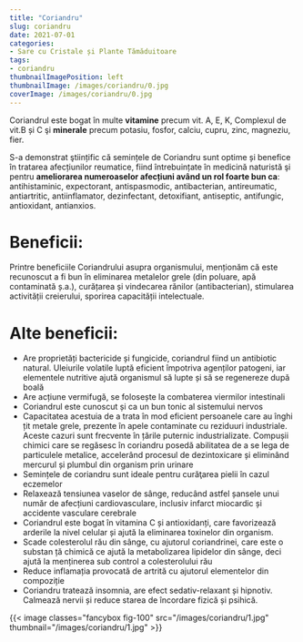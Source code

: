 ```yaml
---
title: "Coriandru"
slug: coriandru
date: 2021-07-01
categories:
- Sare cu Cristale și Plante Tămăduitoare
tags:
- coriandru
thumbnailImagePosition: left
thumbnailImage: /images/coriandru/0.jpg
coverImage: /images/coriandru/0.jpg
---
```

Coriandrul este bogat în multe **vitamine** precum vit. A, E, K, Complexul de vit.B și C şi **minerale** precum potasiu, fosfor, calciu, cupru, zinc, magneziu, fier.
<!--more-->
S-a demonstrat ştiințific că semințele de Coriandru sunt optime și benefice în tratarea afecțiunilor reumatice, fiind întrebuințate în medicină naturistă şi pentru **ameliorarea numeroaselor afecțiuni având un rol foarte bun ca**: antihistaminic, expectorant, antispasmodic, antibacterian, antireumatic, antiartritic, antiinflamator, dezinfectant, detoxifiant, antiseptic, antifungic, antioxidant, antianxios.

# Beneficii:
Printre beneficiile Coriandrului asupra organismului, menționăm că este recunoscut a fi bun în eliminarea metalelor grele (din poluare, apă contaminată ș.a.), curățarea și vindecarea rănilor (antibacterian), stimularea activității creierului, sporirea capacității intelectuale.

# Alte beneficii:
- Are proprietăți bactericide și fungicide, coriandrul fiind un antibiotic natural. Uleiurile volatile luptă eficient împotriva agenților patogeni, iar elementele nutritive ajută organismul să lupte și să se regenereze după boală
- Are acțiune vermifugă, se folosește la combaterea viermilor intestinali
- Coriandrul este cunoscut și ca un bun tonic al sistemului nervos
- Capacitatea acestuia de a trata în mod eficient persoanele care au înghi țit metale grele, prezente în apele contaminate cu reziduuri industriale. Aceste cazuri sunt frecvente în țările puternic industrializate. Compușii chimici care se regăsesc în coriandru posedă abilitatea de a se lega de particulele metalice, accelerând procesul de dezintoxicare și eliminând mercurul și plumbul din organism prin urinare
- Semințele de coriandru sunt ideale pentru curăţarea pielii în cazul eczemelor
- Relaxează tensiunea vaselor de sânge, reducând astfel șansele unui număr de afecțiuni cardiovasculare, inclusiv infarct miocardic și accidente vasculare cerebrale
- Coriandrul este bogat în vitamina C și antioxidanți, care favorizează arderile la nivel celular și ajută la eliminarea toxinelor din organism.
- Scade colesterolul rău din sânge, cu ajutorul coriandrinei, care este o substan ță chimică ce ajută la metabolizarea lipidelor din sânge, deci ajută la menținerea sub control a colesterolului rău
- Reduce inflamația provocată de artrită cu ajutorul elementelor din compoziție
- Coriandru tratează insomnia, are efect sedativ-relaxant și hipnotiv. Calmează nervii și reduce starea de încordare fizică și psihică.

{{< image classes="fancybox fig-100" src="/images/coriandru/1.jpg" thumbnail="/images/coriandru/1.jpg" >}}

